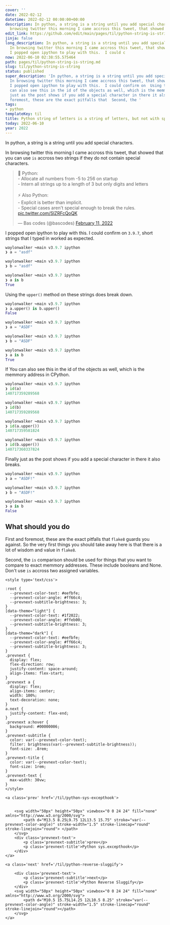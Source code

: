 ```yaml
---
cover: ''
date: 2022-02-12
datetime: 2022-02-12 00:00:00+00:00
description: In python, a string is a string until you add special characters. In
  browsing twitter this morning I came accross this tweet, that showed that https://twitter.c
edit_link: https://github.com/edit/main/pages/til/python-string-is-string.md
jinja: false
long_description: In python, a string is a string until you add special characters.
  In browsing twitter this morning I came accross this tweet, that showed that https://twitter.com/bascodes/status/1492147596688871424
  I popped open ipython to play with this.  I could c
now: 2022-06-10 02:38:55.575464
path: pages/til/python-string-is-string.md
slug: til/python-string-is-string
status: published
super_description: 'In python, a string is a string until you add special characters.
  In browsing twitter this morning I came accross this tweet, that showed that https://twitter.com/bascodes/status/1492147596688871424
  I popped open ipython to play with this.  I could confirm on  Using the  If You
  can also see this in the id of the objects as well, which is the memmory Finally
  just as the post shows if you add a special character in there it also First and
  foremost, these are the exact pitfalls that  Second, the '
tags:
- python
templateKey: til
title: Python string of letters is a string of letters, but not with special
today: 2022-06-10
year: 2022
---
```


In python, a string is a string until you add special characters.

In browsing twitter this morning I came accross this tweet, that showed that
you can use `is` accross two strings if they do not contain special characters.

<blockquote class="twitter-tweet"><p lang="en" dir="ltr">🐍 Python:<br>- Allocate all numbers from -5 to 256 on startup<br>- Intern all strings up to a length of 3 but only digits and letters<br><br>⚡️ Also Python:<br>- Explicit is better than implicit.<br>- Special cases aren&#39;t special enough to break the rules. <a href="https://t.co/SlZRFcQoQK">pic.twitter.com/SlZRFcQoQK</a></p>&mdash; Bas codes (@bascodes) <a href="https://twitter.com/bascodes/status/1492147596688871424?ref_src=twsrc%5Etfw">February 11, 2022</a></blockquote>
<script async src="https://platform.twitter.com/widgets.js" charset="utf-8"></script>


I popped open ipython to play with this.  I could confirm on `3.9.7`, short
strings that I typed in worked as expected.

``` python
waylonwalker ↪main v3.9.7 ipython
❯ a = "asdf"

waylonwalker ↪main v3.9.7 ipython
❯ b = "asdf"

waylonwalker ↪main v3.9.7 ipython
❯ a is b
True
```

Using the `upper()` method on these strings does break down.

``` python
waylonwalker ↪main v3.9.7 ipython
❯ a.upper() is b.upper()
False

waylonwalker ↪main v3.9.7 ipython
❯ a = "ASDF"

waylonwalker ↪main v3.9.7 ipython
❯ b = "ASDF"

waylonwalker ↪main v3.9.7 ipython
❯ a is b
True
```

If You can also see this in the id of the objects as well, which is the memmory
address in CPython.

``` python
waylonwalker ↪main v3.9.7 ipython
❯ id(a)
140717359289568

waylonwalker ↪main v3.9.7 ipython
❯ id(b)
140717359289568

waylonwalker ↪main v3.9.7 ipython
❯ id(a.upper())
140717359581824

waylonwalker ↪main v3.9.7 ipython
❯ id(b.upper())
140717360337824
```

Finally just as the post shows if you add a special character in there it also
breaks.

``` python
waylonwalker ↪main v3.9.7 ipython
❯ a = "ASDF!"

waylonwalker ↪main v3.9.7 ipython
❯ b = "ASDF!"

waylonwalker ↪main v3.9.7 ipython
❯ a is b
False
```

## What should you do

First and foremost, these are the exact pitfalls that `flake8` guards you
against.  So the very first things you should take away here is that there is a
lot of wisdom and value in `flake8`.

Second, the `is` comparison should be used for things that you want to compare
to exact memmory addresses.  These include booleans and None.  Don't use `is`
accross two assigned variables.
<div class='prevnext'>

    <style type='text/css'>

    :root {
      --prevnext-color-text: #eefbfe;
      --prevnext-color-angle: #ff66c4;
      --prevnext-subtitle-brightness: 3;
    }
    [data-theme="light"] {
      --prevnext-color-text: #1f2022;
      --prevnext-color-angle: #ffeb00;
      --prevnext-subtitle-brightness: 3;
    }
    [data-theme="dark"] {
      --prevnext-color-text: #eefbfe;
      --prevnext-color-angle: #ff66c4;
      --prevnext-subtitle-brightness: 3;
    }
    .prevnext {
      display: flex;
      flex-direction: row;
      justify-content: space-around;
      align-items: flex-start;
    }
    .prevnext a {
      display: flex;
      align-items: center;
      width: 100%;
      text-decoration: none;
    }
    a.next {
      justify-content: flex-end;
    }
    .prevnext a:hover {
      background: #00000006;
    }
    .prevnext-subtitle {
      color: var(--prevnext-color-text);
      filter: brightness(var(--prevnext-subtitle-brightness));
      font-size: .8rem;
    }
    .prevnext-title {
      color: var(--prevnext-color-text);
      font-size: 1rem;
    }
    .prevnext-text {
      max-width: 30vw;
    }
    </style>
    
    <a class='prev' href='/til/python-sys-excepthook'>
    

        <svg width="50px" height="50px" viewbox="0 0 24 24" fill="none" xmlns="http://www.w3.org/2000/svg">
            <path d="M13.5 8.25L9.75 12L13.5 15.75" stroke="var(--prevnext-color-angle)" stroke-width="1.5" stroke-linecap="round" stroke-linejoin="round"> </path>
        </svg>
        <div class='prevnext-text'>
            <p class='prevnext-subtitle'>prev</p>
            <p class='prevnext-title'>Python sys.excepthook</p>
        </div>
    </a>
    
    <a class='next' href='/til/python-reverse-sluggify'>
    
        <div class='prevnext-text'>
            <p class='prevnext-subtitle'>next</p>
            <p class='prevnext-title'>Python Reverse Sluggify</p>
        </div>
        <svg width="50px" height="50px" viewbox="0 0 24 24" fill="none" xmlns="http://www.w3.org/2000/svg">
            <path d="M10.5 15.75L14.25 12L10.5 8.25" stroke="var(--prevnext-color-angle)" stroke-width="1.5" stroke-linecap="round" stroke-linejoin="round"></path>
        </svg>
    </a>
  </div>